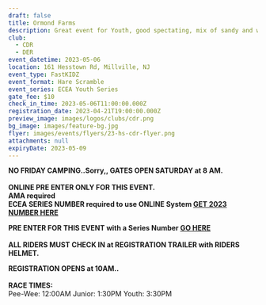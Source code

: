 ```yaml
---
draft: false
title: Ormond Farms
description: Great event for Youth, good spectating, mix of sandy and woods trails
club:
  - CDR
  - DER
event_datetime: 2023-05-06
location: 161 Hesstown Rd, Millville, NJ
event_type: FastKIDZ
event_format: Hare Scramble
event_series: ECEA Youth Series
gate_fee: $10
check_in_time: 2023-05-06T11:00:00.000Z
registration_date: 2023-04-21T19:00:00.000Z
preview_image: images/logos/clubs/cdr.png
bg_image: images/feature-bg.jpg
flyer: images/events/flyers/23-hs-cdr-flyer.png
attachments: null
expiryDate: 2023-05-09
---
```

**NO FRIDAY CAMPING..Sorry,,  GATES OPEN SATURDAY at 8 AM.**\
\
**ONLINE PRE ENTER ONLY FOR THIS EVENT.**\
**AMA required**\
**ECEA SERIES NUMBER required to use ONLINE System  [GET 2023 NUMBER HERE](https://www.moto-tally.com/ECEA/ECEA_PWY/SeriesRegistration.aspx)**

**PRE ENTER FOR THIS EVENT with a Series Number [GO HERE](https://www.moto-tally.com/ECEA/ECEA_PWY/PreEntry.aspx)**\
\
**ALL RIDERS MUST CHECK IN at REGISTRATION TRAILER with RIDERS HELMET.**[](https://www.moto-tally.com/ECEA/ECEA_PWY/SeriesRegistration.aspx)

**REGISTRATION OPENS at 10AM..** \
\
**RACE TIMES:**\
Pee-Wee: 12:00AM
Junior: 1:30PM
Youth:  3:30PM